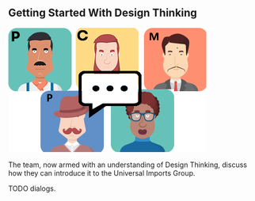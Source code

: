## Getting Started With Design Thinking

![](assets/team-chat.png)

The team, now armed with an understanding of Design Thinking, discuss how they can introduce it to the Universal Imports Group.

TODO dialogs.
